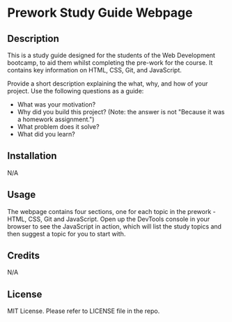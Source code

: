 # Prework Study Guide Webpage

## Description

This is a study guide designed for the students of the Web Development bootcamp, to aid them whilst completing the pre-work for the course. It contains key information on HTML, CSS, Git, and JavaScript.

Provide a short description explaining the what, why, and how of your project. Use the following questions as a guide:

- What was your motivation?
- Why did you build this project? (Note: the answer is not "Because it was a homework assignment.")
- What problem does it solve?
- What did you learn?

## Installation

N/A

## Usage

The webpage contains four sections, one for each topic in the prework - HTML, CSS, Git and JavaScript. Open up the DevTools console in your browser to see the JavaScript in action, which will list the study topics and then suggest a topic for you to start with.

## Credits

N/A

## License

MIT License. Please refer to LICENSE file in the repo.
